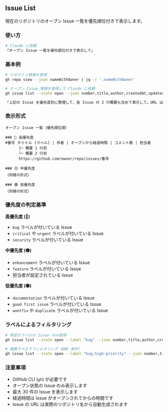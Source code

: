 ## Issue List

現在のリポジトリのオープン Issue 一覧を優先順位付きで表示します。

### 使い方

```bash
# Claude に依頼
「オープン Issue 一覧を優先順位付きで表示して」
```

### 基本例

```bash
# リポジトリ情報を取得
gh repo view --json nameWithOwner | jq -r '.nameWithOwner'

# オープン Issue 情報を取得して Claude に依頼
gh issue list --state open --json number,title,author,createdAt,updatedAt,labels,assignees,comments --limit 30

「上記の Issue を優先度別に整理して、各 Issue の 2 行概要も含めて表示して。URL は上記で取得したリポジトリ名を使用して生成して」
```

### 表示形式

```
オープン Issue 一覧（優先順位順）

### 🔴 高優先度
#番号 タイトル [ラベル] | 作者 | オープンから経過時間 | コメント数 | 担当者
      ├─ 概要 1 行目
      └─ 概要 2 行目
      https://github.com/owner/repo/issues/番号

### 🟡 中優先度
（同様の形式）

### 🟢 低優先度
（同様の形式）
```

### 優先度の判定基準

**高優先度 (🔴)**

- `bug` ラベルが付いている Issue
- `critical` や `urgent` ラベルが付いている Issue
- `security` ラベルが付いている Issue

**中優先度 (🟡)**

- `enhancement` ラベルが付いている Issue
- `feature` ラベルが付いている Issue
- 担当者が設定されている Issue

**低優先度 (🟢)**

- `documentation` ラベルが付いている Issue
- `good first issue` ラベルが付いている Issue
- `wontfix` や `duplicate` ラベルが付いている Issue

### ラベルによるフィルタリング

```bash
# 特定のラベルの Issue のみ取得
gh issue list --state open --label "bug" --json number,title,author,createdAt,labels,comments --limit 30

# 複数ラベルでフィルタリング（AND 条件）
gh issue list --state open --label "bug,high-priority" --json number,title,author,createdAt,labels,comments --limit 30
```

### 注意事項

- GitHub CLI (`gh`) が必要です
- オープン状態の Issue のみ表示します
- 最大 30 件の Issue を表示します
- 経過時間は Issue がオープンされてからの時間です
- Issue の URL は実際のリポジトリ名から自動生成されます
